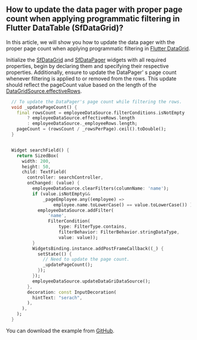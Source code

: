 ## How to update the data pager with proper page count when applying programmatic filtering in Flutter DataTable (SfDataGrid)?

In this article, we will show you how to update the data pager with the proper page count when applying programmatic filtering in [Flutter DataGrid](https://www.syncfusion.com/flutter-widgets/flutter-datagrid).

Initialize the [SfDataGrid](https://pub.dev/documentation/syncfusion_flutter_datagrid/latest/datagrid/SfDataGrid-class.html) and [SfDataPager](https://pub.dev/documentation/syncfusion_flutter_datagrid/latest/datagrid/SfDataPager-class.html) widgets with all required properties, begin by declaring them and specifying their respective properties. Additionally, ensure to update the DataPager’ s page count whenever filtering is applied to or removed from the rows. This update should reflect the pageCount value based on the length of the [DataGridSource.effectiveRows](https://pub.dev/documentation/syncfusion_flutter_datagrid/latest/datagrid/DataGridSource/effectiveRows.html).

```dart
  // To update the DataPager's page count while filtering the rows.
  void _updatePageCount() {
    final rowsCount = employeeDataSource.filterConditions.isNotEmpty
        ? employeeDataSource.effectiveRows.length
        : employeeDataSource._employeeRows.length;
    pageCount = (rowsCount / _rowsPerPage).ceil().toDouble();
  }


  Widget searchField() {
    return SizedBox(
      width: 200,
      height: 50,
      child: TextField(
        controller: searchController,
        onChanged: (value) {
          employeeDataSource.clearFilters(columnName: 'name');
          if (value.isNotEmpty&&
              _pageEmployee.any((employee) =>
                  employee.name.toLowerCase() == value.toLowerCase()) ) {
            employeeDataSource.addFilter(
                'name',
                FilterCondition(
                    type: FilterType.contains,
                    filterBehavior: FilterBehavior.stringDataType,
                    value: value));
          }
          WidgetsBinding.instance.addPostFrameCallback((_) {
            setState(() {
              // Need to update the page count.
              _updatePageCount();
            });
          });
          employeeDataSource.updateDataGriDataSource();
        },
        decoration: const InputDecoration(
          hintText: "serach",
        ),
      ),
    );
  }
```
You can download the example from [GitHub](https://github.com/SyncfusionExamples/How-to-update-the-data-pager-with-proper-page-count-when-applying-programmatic-filtering-in-Flutter).